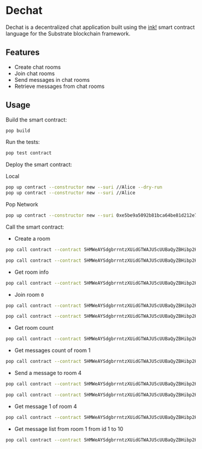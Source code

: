 # Dechat

Dechat is a decentralized chat application built using the [ink!](https://github.com/paritytech/ink) smart contract language for the Substrate blockchain framework.

## Features

- Create chat rooms
- Join chat rooms
- Send messages in chat rooms
- Retrieve messages from chat rooms

## Usage

Build the smart contract:

```bash
pop build
```

Run the tests:

```bash
pop test contract
```

Deploy the smart contract:

Local

```bash
pop up contract --constructor new --suri //Alice --dry-run
pop up contract --constructor new --suri //Alice
```

Pop Network

```bash
pop up contract --constructor new --suri 0xe5be9a5092b81bca64be81d212e7f2f9eba183bb7a90954f7b76361f6edb5c0a --url wss://rpc1.paseo.popnetwork.xyz
```

Call the smart contract:

- Create a room

```bash
pop call contract --contract 5HMWeAYSdgbrrntzXUidGTWAJU5cUUBaQyZBHibp2H24NdDg --message create_room --args \""Alice Room"\" --suri 0xe5be9a5092b81bca64be81d212e7f2f9eba183bb7a90954f7b76361f6edb5c0a --url wss://rpc1.paseo.popnetwork.xyz --dry-run

pop call contract --contract 5HMWeAYSdgbrrntzXUidGTWAJU5cUUBaQyZBHibp2H24NdDg --message create_room --args \""Alice Room"\" --suri 0xe5be9a5092b81bca64be81d212e7f2f9eba183bb7a90954f7b76361f6edb5c0a --url wss://rpc1.paseo.popnetwork.xyz -x

```

- Get room info

```bash
pop call contract --contract 5HMWeAYSdgbrrntzXUidGTWAJU5cUUBaQyZBHibp2H24NdDg --message get_room --args 1 --suri 0xe5be9a5092b81bca64be81d212e7f2f9eba183bb7a90954f7b76361f6edb5c0a --url wss://rpc1.paseo.popnetwork.xyz
```

- Join room `0`

```bash
pop call contract --contract 5HMWeAYSdgbrrntzXUidGTWAJU5cUUBaQyZBHibp2H24NdDg --message join_room --args 1 --suri 0xe5be9a5092b81bca64be81d212e7f2f9eba183bb7a90954f7b76361f6edb5c0a --url wss://rpc1.paseo.popnetwork.xyz --dry-run

pop call contract --contract 5HMWeAYSdgbrrntzXUidGTWAJU5cUUBaQyZBHibp2H24NdDg --message join_room --args 1 --suri 0xe5be9a5092b81bca64be81d212e7f2f9eba183bb7a90954f7b76361f6edb5c0a --url wss://rpc1.paseo.popnetwork.xyz -x
```

- Get room count

```bash
pop call contract --contract 5HMWeAYSdgbrrntzXUidGTWAJU5cUUBaQyZBHibp2H24NdDg --message get_room_count --suri 0xe5be9a5092b81bca64be81d212e7f2f9eba183bb7a90954f7b76361f6edb5c0a --url wss://rpc1.paseo.popnetwork.xyz
```

- Get messages count of room 1

```bash
pop call contract --contract 5HMWeAYSdgbrrntzXUidGTWAJU5cUUBaQyZBHibp2H24NdDg --message get_message_count --args 1 --suri 0xe5be9a5092b81bca64be81d212e7f2f9eba183bb7a90954f7b76361f6edb5c0a --url wss://rpc1.paseo.popnetwork.xyz
```

- Send a message to room 4

```bash
pop call contract --contract 5HMWeAYSdgbrrntzXUidGTWAJU5cUUBaQyZBHibp2H24NdDg --message send_message --args 4 \""Hello guys"\" --suri 0xe5be9a5092b81bca64be81d212e7f2f9eba183bb7a90954f7b76361f6edb5c0a --url wss://rpc1.paseo.popnetwork.xyz --dry-run

pop call contract --contract 5HMWeAYSdgbrrntzXUidGTWAJU5cUUBaQyZBHibp2H24NdDg --message send_message --args 4 \""Hello guys"\" --suri 0xe5be9a5092b81bca64be81d212e7f2f9eba183bb7a90954f7b76361f6edb5c0a --url wss://rpc1.paseo.popnetwork.xyz -x
```

- Get message 1 of room 4

```bash
pop call contract --contract 5HMWeAYSdgbrrntzXUidGTWAJU5cUUBaQyZBHibp2H24NdDg --message get_message --args 4 1 --suri 0xe5be9a5092b81bca64be81d212e7f2f9eba183bb7a90954f7b76361f6edb5c0a --url wss://rpc1.paseo.popnetwork.xyz
```

- Get message list from room 1 from id 1 to 10

```bash
pop call contract --contract 5HMWeAYSdgbrrntzXUidGTWAJU5cUUBaQyZBHibp2H24NdDg --message get_message_paginate --args 4 1 10 --suri 0xe5be9a5092b81bca64be81d212e7f2f9eba183bb7a90954f7b76361f6edb5c0a --url wss://rpc1.paseo.popnetwork.xyz
```
